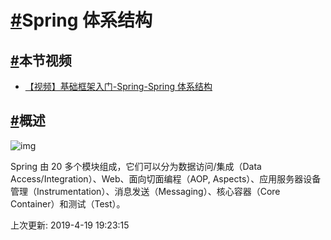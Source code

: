 # [#](https://funtl.com/zh/spring/Spring-体系结构.html#spring-体系结构)Spring 体系结构

## [#](https://funtl.com/zh/spring/Spring-体系结构.html#本节视频)本节视频

- [【视频】基础框架入门-Spring-Spring 体系结构](https://www.bilibili.com/video/av24509385/)

## [#](https://funtl.com/zh/spring/Spring-体系结构.html#概述)概述

![img](https://funtl.com/assets/spring-overview.png)

Spring 由 20 多个模块组成，它们可以分为数据访问/集成（Data Access/Integration）、Web、面向切面编程（AOP, Aspects）、应用服务器设备管理（Instrumentation）、消息发送（Messaging）、核心容器（Core Container）和测试（Test）。

上次更新: 2019-4-19 19:23:15